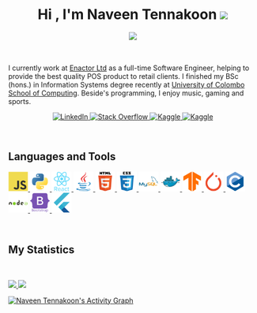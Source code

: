 <h1 align="center">Hi , I'm Naveen Tennakoon <img src="https://media.giphy.com/media/hvRJCLFzcasrR4ia7z/giphy.gif" width="35"></h1>
<p align="center">
  <img src="https://readme-typing-svg.herokuapp.com?lines=A+Software+Engineer;A+Full-stack+Enthusiast&center=true&width=500&height=50">
</p>
<br/>

I currently work at [Enactor Ltd](https://enactor.co/) as a full-time Software Engineer, helping to provide the best quality POS product to retail clients. I finished my BSc (hons.) in Information Systems degree recently at [University of Colombo School of Computing](https://ucsc.cmb.ac.lk/). Beside's programming, I enjoy music, gaming and sports.

<p align="center">
    <a href="https://www.linkedin.com/in/naveen-tennakoon-60800b177/" target="_blank">
        <img alt="LinkedIn" src="https://img.shields.io/badge/LinkedIn-0077B5?style=for-the-badge&logo=linkedin&logoColor=white">
    </a>   
    <a href="https://naveentennakoon.github.io" target="_blank">
        <img alt="Stack Overflow" src="https://img.shields.io/badge/Personal Site-2EC866?style=for-the-badge">
    </a>  
    <a href="https://www.facebook.com/naveen.tennakoon.3" target="_blank">
        <img alt="Kaggle" src="https://img.shields.io/badge/Facebook-20AEFF?style=for-the-badge&logo=facebook&logoColor=white">
    </a>  
     <a href="https://www.facebook.com/naveen.tennakoon.3" target="_blank">
        <img alt="Kaggle" src="https://img.shields.io/badge/Instagram-FE7A16?style=for-the-badge&logo=instagram&logoColor=white">
    </a>  
</p>
<br/>

<h2>Languages and Tools</h2>
<p align="left">  
    <a href="https://developer.mozilla.org/en-US/docs/Web/JavaScript" target="_blank" rel="noreferrer"> 
        <img src="https://raw.githubusercontent.com/devicons/devicon/master/icons/javascript/javascript-original.svg"
        alt="javascript" width="40" height="40" />
    </a>
    <a href="https://www.python.org" target="_blank" rel="noreferrer">
        <img src="https://raw.githubusercontent.com/devicons/devicon/master/icons/python/python-original.svg" 
        alt="python" width="40" height="40" />
    </a>
    <a href="https://reactjs.org/" target="_blank" rel="noreferrer">
        <img src="https://raw.githubusercontent.com/devicons/devicon/master/icons/react/react-original-wordmark.svg"
        alt="react" width="40" height="40" />
    </a>
    <a href="https://www.java.com" target="_blank" rel="noreferrer">
        <img src="https://raw.githubusercontent.com/devicons/devicon/master/icons/java/java-original.svg"
        alt="java" width="40" height="40" />
    </a>
    <a href="https://www.w3.org/html/" target="_blank" rel="noreferrer">
        <img src="https://raw.githubusercontent.com/devicons/devicon/master/icons/html5/html5-original-wordmark.svg"
        alt="html5" width="40" height="40" />
    </a>
    <a href="https://www.w3schools.com/css/" target="_blank" rel="noreferrer">
        <img src="https://raw.githubusercontent.com/devicons/devicon/master/icons/css3/css3-original-wordmark.svg"
        alt="css3" width="40" height="40" />
    </a>
    <a href="https://www.mysql.com/" target="_blank" rel="noreferrer">
        <img src="https://raw.githubusercontent.com/devicons/devicon/master/icons/mysql/mysql-original-wordmark.svg"
        alt="mysql" width="40" height="40" />
    </a>
    <a href="https://nodejs.org" target="_blank" rel="noreferrer">
        <img src="https://raw.githubusercontent.com/devicons/devicon/master/icons/docker/docker-original.svg"
        alt="nodejs" width="40" height="40" />
    </a>
    <a href="https://getbootstap.com" target="_blank" rel="noreferrer">
        <img src="https://raw.githubusercontent.com/devicons/devicon/master/icons/tensorflow/tensorflow-original.svg"
        alt="bootstrap" width="40" height="40" />
    </a>
    <a href="https://getbootstap.com" target="_blank" rel="noreferrer">
        <img src="https://raw.githubusercontent.com/devicons/devicon/master/icons/pytorch/pytorch-original.svg"
        alt="bootstrap" width="40" height="40" />
    </a>
    <a href="https://www.cprogramming.com/" target="_blank" rel="noreferrer">
        <img src="https://raw.githubusercontent.com/devicons/devicon/master/icons/c/c-original.svg"
        alt="c" width="40" height="40" />
    </a>
    <a href="https://nodejs.org" target="_blank" rel="noreferrer">
        <img src="https://raw.githubusercontent.com/devicons/devicon/master/icons/nodejs/nodejs-original-wordmark.svg"
        alt="nodejs" width="40" height="40" />
    </a>
    <a href="https://getbootstap.com" target="_blank" rel="noreferrer">
        <img src="https://raw.githubusercontent.com/devicons/devicon/master/icons/bootstrap/bootstrap-plain-wordmark.svg"
        alt="bootstrap" width="40" height="40" />
    </a>
    <a href="https://getbootstap.com" target="_blank" rel="noreferrer">
        <img src="https://raw.githubusercontent.com/devicons/devicon/master/icons/flutter/flutter-original.svg"
        alt="bootstrap" width="40" height="40" />
    </a>
</p>

<br/>

<h2>My Statistics</h2>

<br/>

<p align="left">
  <a href="https://github.com/NaveenTennakoon/">
  <img width="49.5%" src="https://github-readme-stats.vercel.app/api?username=NaveenTennakoon&show_icons=true&theme=gruvbox&hide_border=true" />
    <img width="49.5%" src="https://github-readme-streak-stats.herokuapp.com/?user=NaveenTennakoon&theme=gruvbox&hide_border=true" />
  </a>
</p>

[![Naveen Tennakoon's Activity Graph](https://activity-graph.herokuapp.com/graph?username=NaveenTennakoon&Contribution%20Graph&theme=gruvbox&bg_color=282828&hide_border=true&line=d1a01f&point=c58545)](https://github.com/NaveenTennakoon)